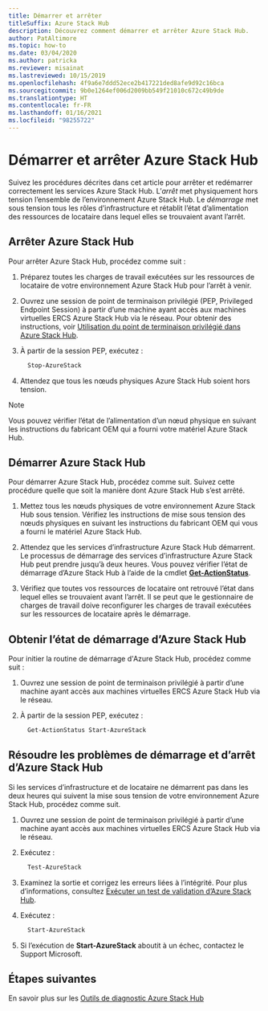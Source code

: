 ```yaml
---
title: Démarrer et arrêter
titleSuffix: Azure Stack Hub
description: Découvrez comment démarrer et arrêter Azure Stack Hub.
author: PatAltimore
ms.topic: how-to
ms.date: 03/04/2020
ms.author: patricka
ms.reviewer: misainat
ms.lastreviewed: 10/15/2019
ms.openlocfilehash: 4f9a6e7ddd52ece2b417221ded8afe9d92c16bca
ms.sourcegitcommit: 9b0e1264ef006d2009bb549f21010c672c49b9de
ms.translationtype: HT
ms.contentlocale: fr-FR
ms.lasthandoff: 01/16/2021
ms.locfileid: "98255722"
---
```

# <a name="start-and-stop-azure-stack-hub"></a>Démarrer et arrêter Azure Stack Hub

Suivez les procédures décrites dans cet article pour arrêter et redémarrer correctement les services Azure Stack Hub. L’*arrêt* met physiquement hors tension l’ensemble de l’environnement Azure Stack Hub. Le *démarrage* met sous tension tous les rôles d’infrastructure et rétablit l’état d’alimentation des ressources de locataire dans lequel elles se trouvaient avant l’arrêt.

## <a name="stop-azure-stack-hub"></a>Arrêter Azure Stack Hub

Pour arrêter Azure Stack Hub, procédez comme suit :

1. Préparez toutes les charges de travail exécutées sur les ressources de locataire de votre environnement Azure Stack Hub pour l’arrêt à venir.

2. Ouvrez une session de point de terminaison privilégié (PEP, Privileged Endpoint Session) à partir d’une machine ayant accès aux machines virtuelles ERCS Azure Stack Hub via le réseau. Pour obtenir des instructions, voir [Utilisation du point de terminaison privilégié dans Azure Stack Hub](azure-stack-privileged-endpoint.md).

3. À partir de la session PEP, exécutez :

    ```powershell
      Stop-AzureStack
    ```

4. Attendez que tous les nœuds physiques Azure Stack Hub soient hors tension.

> [!Note]
> Vous pouvez vérifier l’état de l’alimentation d’un nœud physique en suivant les instructions du fabricant OEM qui a fourni votre matériel Azure Stack Hub.

## <a name="start-azure-stack-hub"></a>Démarrer Azure Stack Hub

Pour démarrer Azure Stack Hub, procédez comme suit. Suivez cette procédure quelle que soit la manière dont Azure Stack Hub s’est arrêté.

1. Mettez tous les nœuds physiques de votre environnement Azure Stack Hub sous tension. Vérifiez les instructions de mise sous tension des nœuds physiques en suivant les instructions du fabricant OEM qui vous a fourni le matériel Azure Stack Hub.

2. Attendez que les services d’infrastructure Azure Stack Hub démarrent. Le processus de démarrage des services d’infrastructure Azure Stack Hub peut prendre jusqu’à deux heures. Vous pouvez vérifier l’état de démarrage d’Azure Stack Hub à l’aide de la cmdlet [**Get-ActionStatus**](#get-the-startup-status-for-azure-stack-hub).

3. Vérifiez que toutes vos ressources de locataire ont retrouvé l’état dans lequel elles se trouvaient avant l’arrêt. Il se peut que le gestionnaire de charges de travail doive reconfigurer les charges de travail exécutées sur les ressources de locataire après le démarrage.

## <a name="get-the-startup-status-for-azure-stack-hub"></a>Obtenir l’état de démarrage d’Azure Stack Hub

Pour initier la routine de démarrage d'Azure Stack Hub, procédez comme suit :

1. Ouvrez une session de point de terminaison privilégié à partir d’une machine ayant accès aux machines virtuelles ERCS Azure Stack Hub via le réseau.

2. À partir de la session PEP, exécutez :

    ```powershell
      Get-ActionStatus Start-AzureStack
    ```

## <a name="troubleshoot-startup-and-shutdown-of-azure-stack-hub"></a>Résoudre les problèmes de démarrage et d’arrêt d’Azure Stack Hub

Si les services d’infrastructure et de locataire ne démarrent pas dans les deux heures qui suivent la mise sous tension de votre environnement Azure Stack Hub, procédez comme suit.

1. Ouvrez une session de point de terminaison privilégié à partir d’une machine ayant accès aux machines virtuelles ERCS Azure Stack Hub via le réseau.

2. Exécutez :

    ```powershell
      Test-AzureStack
      ```

3. Examinez la sortie et corrigez les erreurs liées à l’intégrité. Pour plus d’informations, consultez [Exécuter un test de validation d’Azure Stack Hub](azure-stack-diagnostic-test.md).

4. Exécutez :

    ```powershell
      Start-AzureStack
    ```

5. Si l’exécution de **Start-AzureStack** aboutit à un échec, contactez le Support Microsoft.

## <a name="next-steps"></a>Étapes suivantes

En savoir plus sur les [Outils de diagnostic Azure Stack Hub](./diagnostic-log-collection.md)